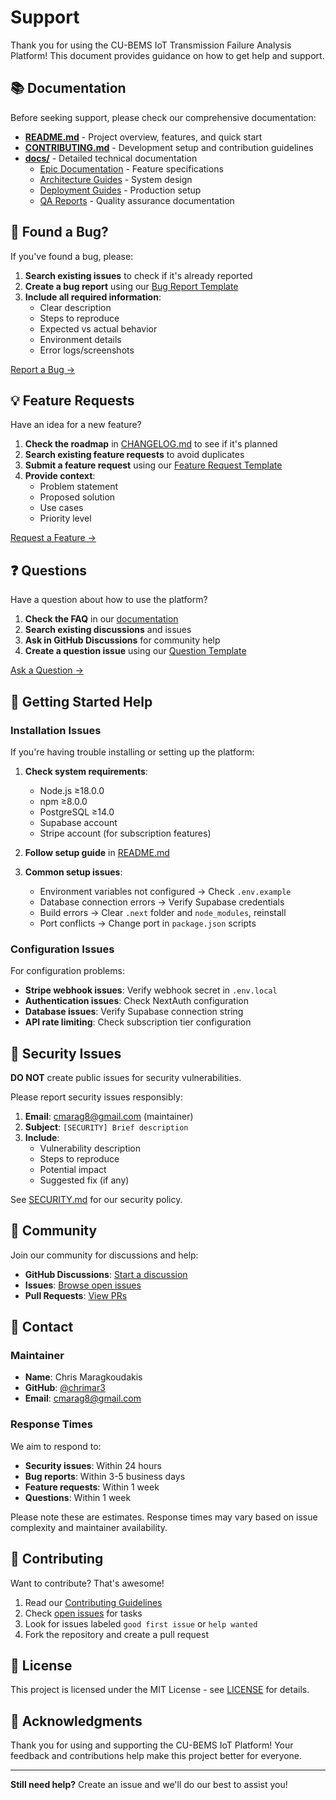 # Support

Thank you for using the CU-BEMS IoT Transmission Failure Analysis Platform! This document provides guidance on how to get help and support.

## 📚 Documentation

Before seeking support, please check our comprehensive documentation:

- **[README.md](README.md)** - Project overview, features, and quick start
- **[CONTRIBUTING.md](CONTRIBUTING.md)** - Development setup and contribution guidelines
- **[docs/](docs/)** - Detailed technical documentation
  - [Epic Documentation](docs/epics/) - Feature specifications
  - [Architecture Guides](docs/architecture/) - System design
  - [Deployment Guides](docs/deployment/) - Production setup
  - [QA Reports](docs/qa/) - Quality assurance documentation

## 🐛 Found a Bug?

If you've found a bug, please:

1. **Search existing issues** to check if it's already reported
2. **Create a bug report** using our [Bug Report Template](.github/ISSUE_TEMPLATE/bug_report.yml)
3. **Include all required information**:
   - Clear description
   - Steps to reproduce
   - Expected vs actual behavior
   - Environment details
   - Error logs/screenshots

[Report a Bug →](https://github.com/chrimar3/IoT-Transmission-Failure-Analysis-Platform/issues/new?template=bug_report.yml)

## 💡 Feature Requests

Have an idea for a new feature?

1. **Check the roadmap** in [CHANGELOG.md](CHANGELOG.md) to see if it's planned
2. **Search existing feature requests** to avoid duplicates
3. **Submit a feature request** using our [Feature Request Template](.github/ISSUE_TEMPLATE/feature_request.yml)
4. **Provide context**:
   - Problem statement
   - Proposed solution
   - Use cases
   - Priority level

[Request a Feature →](https://github.com/chrimar3/IoT-Transmission-Failure-Analysis-Platform/issues/new?template=feature_request.yml)

## ❓ Questions

Have a question about how to use the platform?

1. **Check the FAQ** in our [documentation](docs/)
2. **Search existing discussions** and issues
3. **Ask in GitHub Discussions** for community help
4. **Create a question issue** using our [Question Template](.github/ISSUE_TEMPLATE/question.yml)

[Ask a Question →](https://github.com/chrimar3/IoT-Transmission-Failure-Analysis-Platform/issues/new?template=question.yml)

## 🚀 Getting Started Help

### Installation Issues

If you're having trouble installing or setting up the platform:

1. **Check system requirements**:
   - Node.js ≥18.0.0
   - npm ≥8.0.0
   - PostgreSQL ≥14.0
   - Supabase account
   - Stripe account (for subscription features)

2. **Follow setup guide** in [README.md](README.md#-quick-start)

3. **Common setup issues**:
   - Environment variables not configured → Check `.env.example`
   - Database connection errors → Verify Supabase credentials
   - Build errors → Clear `.next` folder and `node_modules`, reinstall
   - Port conflicts → Change port in `package.json` scripts

### Configuration Issues

For configuration problems:

- **Stripe webhook issues**: Verify webhook secret in `.env.local`
- **Authentication issues**: Check NextAuth configuration
- **Database issues**: Verify Supabase connection string
- **API rate limiting**: Check subscription tier configuration

## 🔐 Security Issues

**DO NOT** create public issues for security vulnerabilities.

Please report security issues responsibly:

1. **Email**: cmarag8@gmail.com (maintainer)
2. **Subject**: `[SECURITY] Brief description`
3. **Include**:
   - Vulnerability description
   - Steps to reproduce
   - Potential impact
   - Suggested fix (if any)

See [SECURITY.md](SECURITY.md) for our security policy.

## 💬 Community

Join our community for discussions and help:

- **GitHub Discussions**: [Start a discussion](https://github.com/chrimar3/IoT-Transmission-Failure-Analysis-Platform/discussions)
- **Issues**: [Browse open issues](https://github.com/chrimar3/IoT-Transmission-Failure-Analysis-Platform/issues)
- **Pull Requests**: [View PRs](https://github.com/chrimar3/IoT-Transmission-Failure-Analysis-Platform/pulls)

## 📧 Contact

### Maintainer

- **Name**: Chris Maragkoudakis
- **GitHub**: [@chrimar3](https://github.com/chrimar3)
- **Email**: cmarag8@gmail.com

### Response Times

We aim to respond to:
- **Security issues**: Within 24 hours
- **Bug reports**: Within 3-5 business days
- **Feature requests**: Within 1 week
- **Questions**: Within 1 week

Please note these are estimates. Response times may vary based on issue complexity and maintainer availability.

## 🤝 Contributing

Want to contribute? That's awesome!

1. Read our [Contributing Guidelines](CONTRIBUTING.md)
2. Check [open issues](https://github.com/chrimar3/IoT-Transmission-Failure-Analysis-Platform/issues) for tasks
3. Look for issues labeled `good first issue` or `help wanted`
4. Fork the repository and create a pull request

## 📄 License

This project is licensed under the MIT License - see [LICENSE](LICENSE) for details.

## 🙏 Acknowledgments

Thank you for using and supporting the CU-BEMS IoT Platform! Your feedback and contributions help make this project better for everyone.

---

**Still need help?** Create an issue and we'll do our best to assist you!
